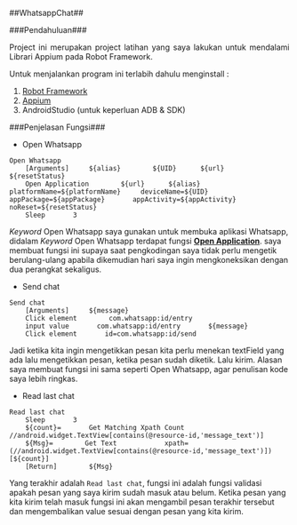##WhatsappChat##

###Pendahuluan###
<div style="text-align:justify">Project ini merupakan project latihan yang saya lakukan untuk mendalami Librari Appium pada Robot Framework.

Untuk menjalankan program ini terlabih dahulu menginstall :</div>

1. [Robot Framework](https://github.com/robotframework/RIDE/wiki/Installation-Instructions)
2. [Appium](https://www.youtube.com/watch?v=x-hBpgM5je8)
3. AndroidStudio (untuk keperluan ADB & SDK)

###Penjelasan Fungsi###
- Open Whatsapp
```robot framework
Open Whatsapp
    [Arguments]     ${alias}        ${UID}      ${url}      ${resetStatus}
    Open Application        ${url}      ${alias}       platformName=${platformName}     deviceName=${UID}     appPackage=${appPackage}       appActivity=${appActivity}       noReset=${resetStatus}
    Sleep       3 
```
*Keyword* Open Whatsapp saya gunakan untuk membuka aplikasi Whatsapp, didalam *Keyword* Open Whatsapp terdapat fungsi **[Open Application](https://serhatbolsu.github.io/robotframework-appiumlibrary/AppiumLibrary.html#Open%20Application)**.
saya membuat fungsi ini supaya saat pengkodingan saya tidak perlu mengetik berulang-ulang apabila dikemudian hari saya ingin mengkoneksikan dengan dua perangkat sekaligus.

- Send chat
```robot framework
Send chat
    [Arguments]     ${message}
    Click element        com.whatsapp:id/entry
    input value       com.whatsapp:id/entry       ${message}
    Click element       id=com.whatsapp:id/send
```
Jadi ketika kita ingin mengetikkan pesan kita perlu menekan textField yang ada lalu mengetikkan pesan, ketika pesan sudah diketik. Lalu kirim.
Alasan saya membuat fungsi ini sama seperti Open Whatsapp, agar penulisan kode saya lebih ringkas.

- Read last chat
```robot framework
Read last chat
    Sleep       3
    ${count}=       Get Matching Xpath Count        //android.widget.TextView[contains(@resource-id,'message_text')]
    ${Msg}=        Get Text            xpath=(//android.widget.TextView[contains(@resource-id,'message_text')])[${count}]
    [Return]        ${Msg}
```
Yang terakhir adalah `Read last chat`, fungsi ini adalah fungsi validasi apakah pesan yang saya kirim sudah masuk atau belum.
Ketika pesan yang kita kirim telah masuk fungsi ini akan mengambil pesan terakhir tersebut dan mengembalikan value sesuai dengan pesan yang kita kirim.
